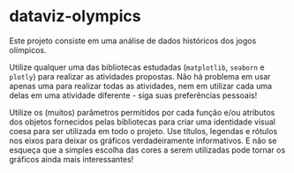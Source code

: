 # dataviz-olympics

Este projeto consiste em uma análise de dados históricos dos jogos olímpicos.

Utilize qualquer uma das bibliotecas estudadas (```matplotlib```, ```seaborn``` e ```plotly```) para realizar as atividades propostas. Não há problema em usar apenas uma para realizar todas as atividades, nem em utilizar cada uma delas em uma atividade diferente - siga suas preferências pessoais!

Utilize os (muitos) parâmetros permitidos por cada função e/ou atributos dos objetos fornecidos pelas bibliotecas para criar uma identidade visual coesa para ser utilizada em todo o projeto. Use títulos, legendas e rótulos nos eixos para deixar os gráficos verdadeiramente informativos. E não se esqueça que a simples escolha das cores a serem utilizadas pode tornar os gráficos ainda mais interessantes!